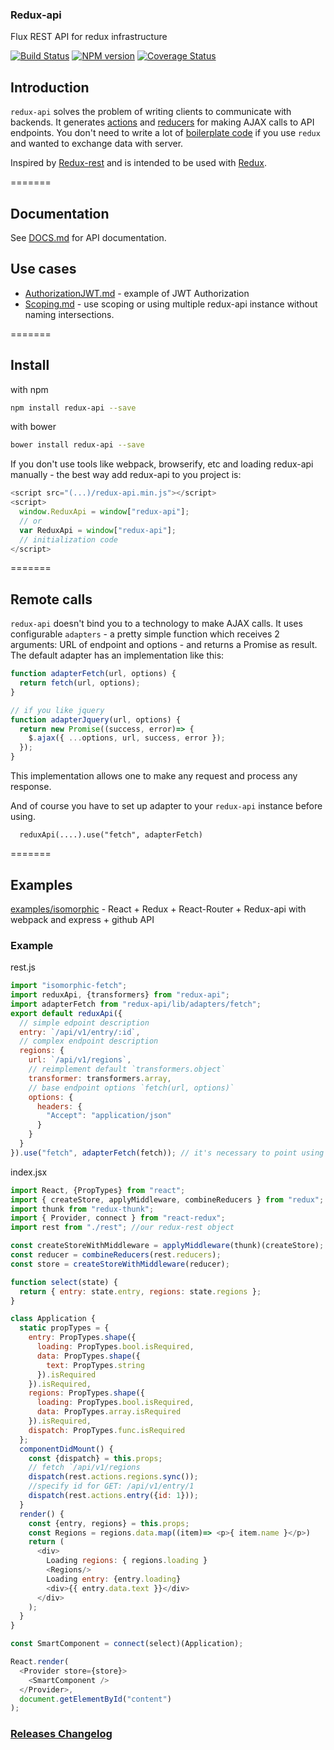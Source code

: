 ### Redux-api
Flux REST API for redux infrastructure

[![Build Status](https://travis-ci.org/lexich/redux-api.svg)](https://travis-ci.org/lexich/redux-api)
[![NPM version](https://badge.fury.io/js/redux-api.svg)](http://badge.fury.io/js/redux-api)
[![Coverage Status](https://coveralls.io/repos/lexich/redux-api/badge.png?branch=master)](https://coveralls.io/r/lexich/redux-api?branch=master)

## Introduction
`redux-api` solves the problem of writing clients to communicate with backends. It generates [actions](http://redux.js.org/docs/basics/Actions.html) and [reducers](http://redux.js.org/docs/basics/Reducers.html) for making AJAX calls to API endpoints. You don't need to write a lot of [boilerplate code](http://redux.js.org/docs/advanced/ExampleRedditAPI.html) if you use `redux` and wanted to exchange data with server.

Inspired by [Redux-rest](https://github.com/Kvoti/redux-rest) and is intended to be used with [Redux](https://github.com/gaearon/redux).

=======
## Documentation
See [DOCS.md](docs/DOCS.md) for API documentation.
## Use cases
* [AuthorizationJWT.md](docs/AuthorizationJWT.md) - example of JWT Authorization  
* [Scoping.md](docs/Scoping.md) - use scoping or using multiple redux-api instance without naming intersections.

=======
## Install
with npm
```sh
npm install redux-api --save
```
with bower
```sh
bower install redux-api --save
```

If you don't use tools like webpack, browserify, etc and loading redux-api manually - the best way add redux-api to you project is:
```js
<script src="(...)/redux-api.min.js"></script>
<script>
  window.ReduxApi = window["redux-api"];
  // or
  var ReduxApi = window["redux-api"];
  // initialization code
</script>
```

=======
## Remote calls

`redux-api` doesn't bind you to a technology to make AJAX calls. It uses configurable `adapters` - a pretty simple function which receives 2 arguments: URL of endpoint and options - and returns a Promise as result. The default adapter has an implementation like this:
```js
function adapterFetch(url, options) {
  return fetch(url, options);
}

// if you like jquery
function adapterJquery(url, options) {
  return new Promise((success, error)=> {
    $.ajax({ ...options, url, success, error });
  });
}
```
This implementation allows one to make any request and process any response.

And of course you have to set up adapter to your `redux-api` instance before using.
```
  reduxApi(....).use("fetch", adapterFetch)
```

=======
## Examples
[examples/isomorphic](https://github.com/lexich/redux-api/tree/master/examples/isomorphic) - React + Redux + React-Router + Redux-api with webpack and express + github API

### Example
rest.js
```js
import "isomorphic-fetch";
import reduxApi, {transformers} from "redux-api";
import adapterFetch from "redux-api/lib/adapters/fetch";
export default reduxApi({
  // simple edpoint description
  entry: `/api/v1/entry/:id`,
  // complex endpoint description
  regions: {
    url: `/api/v1/regions`,
    // reimplement default `transformers.object`
    transformer: transformers.array,
    // base endpoint options `fetch(url, options)`
    options: {
      headers: {
        "Accept": "application/json"
      }
    }
  }
}).use("fetch", adapterFetch(fetch)); // it's necessary to point using REST backend
```

index.jsx
```js
import React, {PropTypes} from "react";
import { createStore, applyMiddleware, combineReducers } from "redux";
import thunk from "redux-thunk";
import { Provider, connect } from "react-redux";
import rest from "./rest"; //our redux-rest object

const createStoreWithMiddleware = applyMiddleware(thunk)(createStore);
const reducer = combineReducers(rest.reducers);
const store = createStoreWithMiddleware(reducer);

function select(state) {
  return { entry: state.entry, regions: state.regions };
}

class Application {
  static propTypes = {
    entry: PropTypes.shape({
      loading: PropTypes.bool.isRequired,
      data: PropTypes.shape({
        text: PropTypes.string
      }).isRequired
    }).isRequired,
    regions: PropTypes.shape({
      loading: PropTypes.bool.isRequired,
      data: PropTypes.array.isRequired
    }).isRequired,
    dispatch: PropTypes.func.isRequired
  };
  componentDidMount() {
    const {dispatch} = this.props;
    // fetch `/api/v1/regions
    dispatch(rest.actions.regions.sync());
    //specify id for GET: /api/v1/entry/1
    dispatch(rest.actions.entry({id: 1}));
  }
  render() {
    const {entry, regions} = this.props;
    const Regions = regions.data.map((item)=> <p>{ item.name }</p>)
    return (
      <div>
        Loading regions: { regions.loading }
        <Regions/>
        Loading entry: {entry.loading}
        <div>{{ entry.data.text }}</div>
      </div>
    );
  }
}

const SmartComponent = connect(select)(Application);

React.render(
  <Provider store={store}>
    <SmartComponent />
  </Provider>,
  document.getElementById("content")
);
```

### [Releases Changelog](https://github.com/lexich/redux-api/releases)
